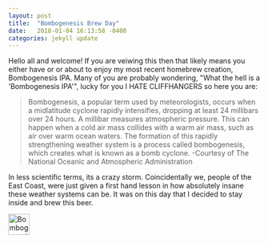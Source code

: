 ```yaml
---
layout: post
title:  "Bombogenesis Brew Day"
date:   2018-01-04 16:13:58 -0400
categories: jekyll update
---
```


Hello all and welcome! If you are veiwing this then that likely means you either have or or about to enjoy my most recent homebrew creation, Bombogenesis IPA. Many of you are probably wondering, "What the hell is a 'Bombogenesis IPA'", lucky for you I HATE CLIFFHANGERS so here you are: 

>Bombogenesis, a popular term used by meteorologists, occurs when a midlatitude cyclone rapidly intensifies, dropping at least 24 millibars over 24 hours. A millibar measures atmospheric pressure. This can happen when a cold air mass collides with a warm air mass, such as air over warm ocean waters. The formation of this rapidly strengthening weather system is a process called bombogenesis, which creates what is known as a bomb cyclone.
>-Courtesy of The National Oceanic and Atmospheric Administration

In less scientific terms, its a crazy storm. Coincidentally we, people of the East Coast, were just given a first hand lesson in how absolutely insane these weather systems can be. It was on this day that I decided to stay inside and brew this beer.

<img src="https://imgur.com/aVi1t3e" alt="Bombogenesis Artwork" height="42" width="42">